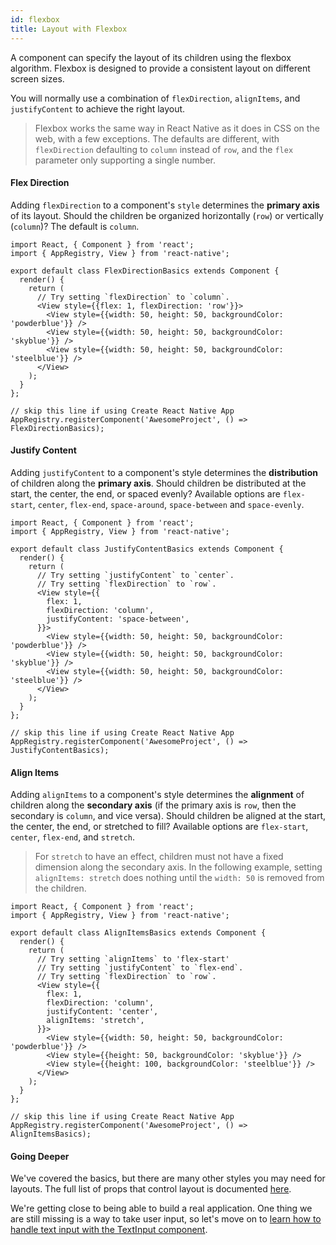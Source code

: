 ```yaml
---
id: flexbox
title: Layout with Flexbox
---
```


A component can specify the layout of its children using the flexbox algorithm. Flexbox is designed to provide a consistent layout on different screen sizes.

You will normally use a combination of `flexDirection`, `alignItems`, and `justifyContent` to achieve the right layout.

> Flexbox works the same way in React Native as it does in CSS on the web, with a few exceptions. The defaults are different, with `flexDirection` defaulting to `column` instead of `row`, and the `flex` parameter only supporting a single number.

#### Flex Direction

Adding `flexDirection` to a component's `style` determines the **primary axis** of its layout. Should the children be organized horizontally (`row`) or vertically (`column`)? The default is `column`.

```ReactNativeWebPlayer
import React, { Component } from 'react';
import { AppRegistry, View } from 'react-native';

export default class FlexDirectionBasics extends Component {
  render() {
    return (
      // Try setting `flexDirection` to `column`.
      <View style={{flex: 1, flexDirection: 'row'}}>
        <View style={{width: 50, height: 50, backgroundColor: 'powderblue'}} />
        <View style={{width: 50, height: 50, backgroundColor: 'skyblue'}} />
        <View style={{width: 50, height: 50, backgroundColor: 'steelblue'}} />
      </View>
    );
  }
};

// skip this line if using Create React Native App
AppRegistry.registerComponent('AwesomeProject', () => FlexDirectionBasics);
```

#### Justify Content

Adding `justifyContent` to a component's style determines the **distribution** of children along the **primary axis**. Should children be distributed at the start, the center, the end, or spaced evenly? Available options are `flex-start`, `center`, `flex-end`, `space-around`, `space-between` and `space-evenly`.

```ReactNativeWebPlayer
import React, { Component } from 'react';
import { AppRegistry, View } from 'react-native';

export default class JustifyContentBasics extends Component {
  render() {
    return (
      // Try setting `justifyContent` to `center`.
      // Try setting `flexDirection` to `row`.
      <View style={{
        flex: 1,
        flexDirection: 'column',
        justifyContent: 'space-between',
      }}>
        <View style={{width: 50, height: 50, backgroundColor: 'powderblue'}} />
        <View style={{width: 50, height: 50, backgroundColor: 'skyblue'}} />
        <View style={{width: 50, height: 50, backgroundColor: 'steelblue'}} />
      </View>
    );
  }
};

// skip this line if using Create React Native App
AppRegistry.registerComponent('AwesomeProject', () => JustifyContentBasics);
```

#### Align Items

Adding `alignItems` to a component's style determines the **alignment** of children along the **secondary axis** (if the primary axis is `row`, then the secondary is `column`, and vice versa). Should children be aligned at the start, the center, the end, or stretched to fill? Available options are `flex-start`, `center`, `flex-end`, and `stretch`.

> For `stretch` to have an effect, children must not have a fixed dimension along the secondary axis. In the following example, setting `alignItems: stretch` does nothing until the `width: 50` is removed from the children.

```ReactNativeWebPlayer
import React, { Component } from 'react';
import { AppRegistry, View } from 'react-native';

export default class AlignItemsBasics extends Component {
  render() {
    return (
      // Try setting `alignItems` to 'flex-start'
      // Try setting `justifyContent` to `flex-end`.
      // Try setting `flexDirection` to `row`.
      <View style={{
        flex: 1,
        flexDirection: 'column',
        justifyContent: 'center',
        alignItems: 'stretch',
      }}>
        <View style={{width: 50, height: 50, backgroundColor: 'powderblue'}} />
        <View style={{height: 50, backgroundColor: 'skyblue'}} />
        <View style={{height: 100, backgroundColor: 'steelblue'}} />
      </View>
    );
  }
};

// skip this line if using Create React Native App
AppRegistry.registerComponent('AwesomeProject', () => AlignItemsBasics);
```

#### Going Deeper

We've covered the basics, but there are many other styles you may need for layouts. The full list of props that control layout is documented [here](./layout-props.md).

We're getting close to being able to build a real application. One thing we are still missing is a way to take user input, so let's move on to [learn how to handle text input with the TextInput component](handling-text-input.md).
